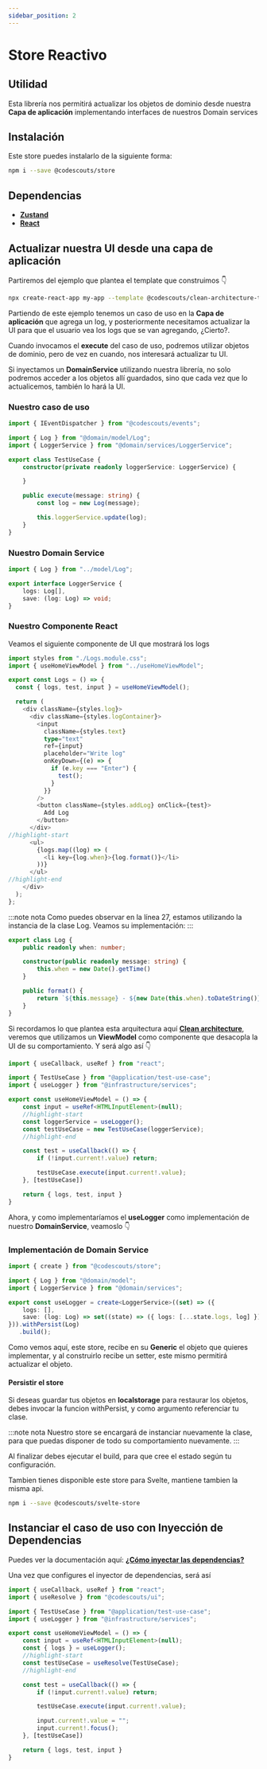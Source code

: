 ```yaml
---
sidebar_position: 2
---
```


# Store Reactivo

## Utilidad

Esta librería nos permitirá actualizar los objetos de dominio desde nuestra **Capa de aplicación** implementando interfaces de nuestros Domain services

## Instalación

Este store puedes instalarlo de la siguiente forma:

```bash
npm i --save @codescouts/store
```

## Dependencias

-   [**Zustand**](https://github.com/pmndrs/zustand)
-   [**React**](https://reactjs.org/)

## Actualizar nuestra UI desde una capa de aplicación

Partiremos del ejemplo que plantea el template que construimos 👇

```bash
npx create-react-app my-app --template @codescouts/clean-architecture-template
```

Partiendo de este ejemplo tenemos un caso de uso en la **Capa de aplicación** que agrega un log, y posteriormente necesitamos actualizar la UI para que el usuario vea los logs que se van agregando, ¿Cierto?.

Cuando invocamos el **execute** del caso de uso, podremos utilizar objetos de dominio, pero de vez en cuando, nos interesará actualizar tu UI.

Si inyectamos un **DomainService** utilizando nuestra librería, no solo podremos acceder a los objetos allí guardados, sino que cada vez que lo actualicemos, también lo hará la UI.

### Nuestro caso de uso

```ts showLineNumbers
import { IEventDispatcher } from "@codescouts/events";

import { Log } from "@domain/model/Log";
import { LoggerService } from "@domain/services/LoggerService";

export class TestUseCase {
    constructor(private readonly loggerService: LoggerService) {

    }

    public execute(message: string) {
        const log = new Log(message);

        this.loggerService.update(log);
    }
}
```

### Nuestro Domain Service

```ts showLineNumbers
import { Log } from "../model/Log";

export interface LoggerService {
    logs: Log[],
    save: (log: Log) => void;
}
```

### Nuestro Componente React

Veamos el siguiente componente de UI que mostrará los logs

```ts showLineNumbers
import styles from "./Logs.module.css";
import { useHomeViewModel } from "../useHomeViewModel";

export const Logs = () => {
  const { logs, test, input } = useHomeViewModel();

  return (
    <div className={styles.log}>
      <div className={styles.logContainer}>
        <input
          className={styles.text}
          type="text"
          ref={input}
          placeholder="Write log"
          onKeyDown={(e) => {
            if (e.key === "Enter") {
              test();
            }
          }}
        />
        <button className={styles.addLog} onClick={test}>
          Add Log
        </button>
      </div>
//highlight-start
      <ul>
        {logs.map((log) => (
          <li key={log.when}>{log.format()}</li>
        ))}
      </ul>
//highlight-end
    </div>
  );
};

```

:::note nota
Como puedes observar en la línea 27, estamos utilizando la instancia de la clase Log. Veamos su implementación:
:::

```ts showLineNumbers
export class Log {
    public readonly when: number;

    constructor(public readonly message: string) {
        this.when = new Date().getTime()
    }

    public format() {
        return `${this.message} - ${new Date(this.when).toDateString()}`;
    }
}
```

Si recordamos lo que plantea esta arquitectura aquí [**Clean architecture**](./clean-architecture), veremos que utilizamos un **ViewModel** como componente que desacopla la UI de su comportamiento. Y será algo así 👇

```ts showLineNumbers
import { useCallback, useRef } from "react";

import { TestUseCase } from "@application/test-use-case";
import { useLogger } from "@infrastructure/services";

export const useHomeViewModel = () => {
    const input = useRef<HTMLInputElement>(null);
    //highlight-start
    const loggerService = useLogger();
    const testUseCase = new TestUseCase(loggerService);
    //highlight-end

    const test = useCallback(() => {
        if (!input.current!.value) return;

        testUseCase.execute(input.current!.value);
    }, [testUseCase])

    return { logs, test, input }
}
```

Ahora, y como implementaríamos el **useLogger** como implementación de nuestro **DomainService**, veamoslo 👇

### Implementación de Domain Service

```ts showLineNumbers
import { create } from "@codescouts/store";

import { Log } from "@domain/model";
import { LoggerService } from "@domain/services";

export const useLogger = create<LoggerService>((set) => ({
    logs: [],
    save: (log: Log) => set((state) => ({ logs: [...state.logs, log] }))
})).withPersist(Log)
   .build();
```

Como vemos aquí, este store, recibe en su **Generic** el objeto que quieres implementar, y al construirlo recibe un setter, este mismo permitirá actualizar el objeto.

#### Persistir el store

Si deseas guardar tus objetos en **localstorage** para restaurar los objetos, debes invocar la funcion withPersist, y como argumento referenciar tu clase.

:::note nota
Nuestro store se encargará de instanciar nuevamente la clase, para que puedas disponer de todo su comportamiento nuevamente.
:::

Al finalizar debes ejecutar el build, para que cree el estado según tu configuración.

Tambien tienes disponible este store para Svelte, mantiene tambien la misma api.

```bash
npm i --save @codescouts/svelte-store
```

## Instanciar el caso de uso con Inyección de Dependencias

Puedes ver la documentación aquí: [**¿Cómo inyectar las dependencias?**](./dependency-injection)

Una vez que configures el inyector de dependencias, será así

```ts showLineNumbers
import { useCallback, useRef } from "react";
import { useResolve } from "@codescouts/ui";

import { TestUseCase } from "@application/test-use-case";
import { useLogger } from "@infrastructure/services";

export const useHomeViewModel = () => {
    const input = useRef<HTMLInputElement>(null);
    const { logs } = useLogger();
    //highlight-start
    const testUseCase = useResolve(TestUseCase);
    //highlight-end

    const test = useCallback(() => {
        if (!input.current!.value) return;

        testUseCase.execute(input.current!.value);

        input.current!.value = "";
        input.current!.focus();
    }, [testUseCase])

    return { logs, test, input }
}
```

